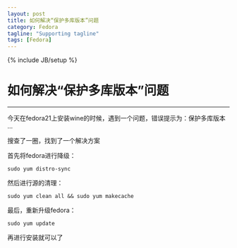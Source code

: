 ```yaml
---
layout: post
title: 如何解决“保护多库版本”问题
category: Fedora
tagline: "Supporting tagline"
tags: [Fedora]
---
```

{% include JB/setup %}
# 如何解决“保护多库版本”问题
---

今天在fedora21上安装wine的时候，遇到一个问题，错误提示为：保护多库版本 ...

搜查了一圈，找到了一个解决方案

首先将fedora进行降级：

```
sudo yum distro-sync
```
<!--break-->
然后进行源的清理：

```
sudo yum clean all && sudo yum makecache
```

最后，重新升级fedora：

```
sudo yum update
```
再进行安装就可以了